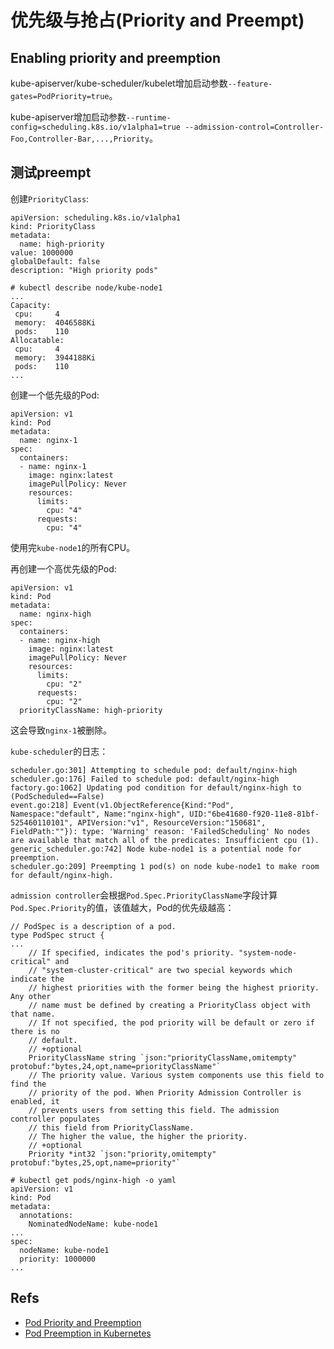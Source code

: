 # 优先级与抢占(Priority and Preempt)


## Enabling priority and preemption

kube-apiserver/kube-scheduler/kubelet增加启动参数`--feature-gates=PodPriority=true`。

kube-apiserver增加启动参数`--runtime-config=scheduling.k8s.io/v1alpha1=true --admission-control=Controller-Foo,Controller-Bar,...,Priority`。


## 测试preempt

创建`PriorityClass`:

```
apiVersion: scheduling.k8s.io/v1alpha1
kind: PriorityClass
metadata:
  name: high-priority
value: 1000000
globalDefault: false
description: "High priority pods"
```


```
# kubectl describe node/kube-node1
...
Capacity:
 cpu:     4
 memory:  4046588Ki
 pods:    110
Allocatable:
 cpu:     4
 memory:  3944188Ki
 pods:    110
...
```

创建一个低先级的Pod:

```
apiVersion: v1
kind: Pod
metadata:
  name: nginx-1
spec:
  containers:
  - name: nginx-1
    image: nginx:latest
    imagePullPolicy: Never
    resources:
      limits:
        cpu: "4"
      requests:
        cpu: "4"
```
使用完`kube-node1`的所有CPU。

再创建一个高优先级的Pod:

```
apiVersion: v1
kind: Pod
metadata:
  name: nginx-high
spec:
  containers:
  - name: nginx-high
    image: nginx:latest
    imagePullPolicy: Never
    resources:
      limits:
        cpu: "2"
      requests:
        cpu: "2"
  priorityClassName: high-priority
```

这会导致`nginx-1`被删除。


`kube-scheduler`的日志：
```
scheduler.go:301] Attempting to schedule pod: default/nginx-high
scheduler.go:176] Failed to schedule pod: default/nginx-high
factory.go:1062] Updating pod condition for default/nginx-high to (PodScheduled==False)
event.go:218] Event(v1.ObjectReference{Kind:"Pod", Namespace:"default", Name:"nginx-high", UID:"6be41680-f920-11e8-81bf-525460110101", APIVersion:"v1", ResourceVersion:"150681", FieldPath:""}): type: 'Warning' reason: 'FailedScheduling' No nodes are available that match all of the predicates: Insufficient cpu (1).
generic_scheduler.go:742] Node kube-node1 is a potential node for preemption.
scheduler.go:209] Preempting 1 pod(s) on node kube-node1 to make room for default/nginx-high.
```

`admission controller`会根据`Pod.Spec.PriorityClassName`字段计算`Pod.Spec.Priority`的值，该值越大，Pod的优先级越高：

```
// PodSpec is a description of a pod.
type PodSpec struct {
...
	// If specified, indicates the pod's priority. "system-node-critical" and
	// "system-cluster-critical" are two special keywords which indicate the
	// highest priorities with the former being the highest priority. Any other
	// name must be defined by creating a PriorityClass object with that name.
	// If not specified, the pod priority will be default or zero if there is no
	// default.
	// +optional
	PriorityClassName string `json:"priorityClassName,omitempty" protobuf:"bytes,24,opt,name=priorityClassName"`
	// The priority value. Various system components use this field to find the
	// priority of the pod. When Priority Admission Controller is enabled, it
	// prevents users from setting this field. The admission controller populates
	// this field from PriorityClassName.
	// The higher the value, the higher the priority.
	// +optional
	Priority *int32 `json:"priority,omitempty" protobuf:"bytes,25,opt,name=priority"`
```

```
# kubectl get pods/nginx-high -o yaml
apiVersion: v1
kind: Pod
metadata:
  annotations:
    NominatedNodeName: kube-node1
...
spec:
  nodeName: kube-node1
  priority: 1000000
...
```

## Refs

* [Pod Priority and Preemption](https://v1-9.docs.kubernetes.io/docs/concepts/configuration/pod-priority-preemption)
* [Pod Preemption in Kubernetes](https://github.com/kubernetes/community/blob/master/contributors/design-proposals/scheduling/pod-preemption.md)